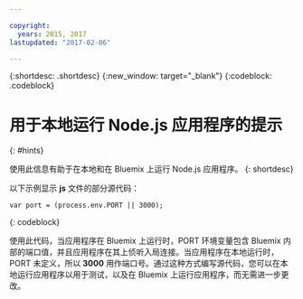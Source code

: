 ```yaml
---

copyright:
  years: 2015, 2017
lastupdated: "2017-02-06"

---
```


{:shortdesc: .shortdesc}
{:new_window: target="_blank"}
{:codeblock: .codeblock}


# 用于本地运行 Node.js 应用程序的提示
{: #hints}

使用此信息有助于在本地和在 Bluemix 上运行 Node.js 应用程序。
{: shortdesc}

以下示例显示 **js** 文件的部分源代码：
```
var port = (process.env.PORT || 3000);
```
{: codeblock}

使用此代码，当应用程序在 Bluemix 上运行时，PORT 环境变量包含 Bluemix 内部的端口值，并且应用程序在其上侦听入局连接。当应用程序在本地运行时，PORT 未定义，所以 **3000** 用作端口号。通过这种方式编写源代码，您可以在本地运行应用程序以用于测试，以及在 Bluemix 上运行应用程序，而无需进一步更改。
